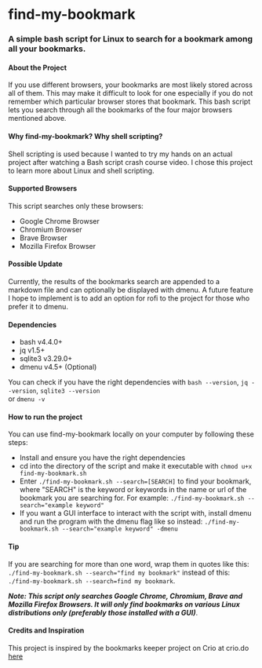 # find-my-bookmark

### A simple bash script for Linux to search for a bookmark among all your bookmarks.

#### About the Project

If you use different browsers, your bookmarks are most likely stored across all of them. This may make it difficult to look for one especially if you do not remember which particular browser stores that bookmark. This bash script lets you search through all the bookmarks of the four major browsers mentioned above.

#### Why find-my-bookmark? Why shell scripting?
Shell scripting is used because I wanted to try my hands on an actual project after watching a Bash script crash course video. I chose this project to learn more about Linux and shell scripting. 

#### Supported Browsers
This script searches only these browsers:
- Google Chrome Browser
- Chromium Browser
- Brave Browser
- Mozilla Firefox Browser

#### Possible Update
Currently, the results of the bookmarks search are appended to a markdown file and can optionally be displayed with dmenu. A future feature I hope to implement is to add an option for rofi to the project for those who prefer it to dmenu.
 
#### Dependencies
- bash v4.4.0+
- jq v1.5+
- sqlite3 v3.29.0+
- dmenu v4.5+ (Optional)

You can check if you have the right dependencies with `bash --version`, `jq --version`, `sqlite3 --version`<br> or `dmenu -v`


#### How to run the project
You can use find-my-bookmark locally on your computer by following these steps:
- Install and ensure you have the right dependencies
- cd into the directory of the script and make it executable with `chmod u+x find-my-bookmark.sh`
- Enter `./find-my-bookmark.sh --search=[SEARCH]` to find your bookmark, where "SEARCH" is the keyword or keywords in the name or url of the bookmark you are searching for. For example: `./find-my-bookmark.sh --search="example keyword"`
- If you want a GUI interface to interact with the script with, install dmenu and run the program with the dmenu flag like so instead: `./find-my-bookmark.sh --search="example keyword" -dmenu`

#### Tip
If you are searching for more than one word, wrap them in quotes like this: `./find-my-bookmark.sh --search="find my bookmark"` instead of this: `./find-my-bookmark.sh --search=find my bookmark`.

***Note: This script only searches Google Chrome, Chromium, Brave and Mozilla Firefox Browsers. It will only find bookmarks on various Linux distributions only (preferably those installed with a GUI)***.

#### Credits and Inspiration
This project is inspired by the bookmarks keeper project on Crio at crio.do [here](https://www.crio.do/projects/bash-bookmarks-keeper/)

